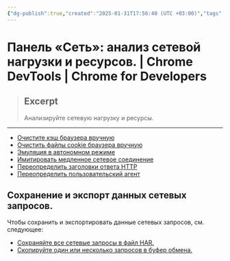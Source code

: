 ```yaml
---
{"dg-publish":true,"created":"2025-01-31T17:56:40 (UTC +03:00)","tags":[],"source":"https://developer.chrome.com/docs/devtools/network/overview?hl=ru","author":"Dale St. Marthe","permalink":"/projects/extentions/dev-tools/network-panel/","dgPassFrontmatter":true}
---
```



# Панель «Сеть»: анализ сетевой нагрузки и ресурсов.  |  Chrome DevTools  |  Chrome for Developers

> ## Excerpt
> Анализируйте сетевую нагрузку и ресурсы.

---

-   [Очистите кэш браузера вручную](https://developer.chrome.com/docs/devtools/network/reference?hl=ru#clear-cache)
-   [Очистить файлы cookie браузера вручную](https://developer.chrome.com/docs/devtools/network/reference?hl=ru#clear-cookies)
-   [Эмуляция в автономном режиме](https://developer.chrome.com/docs/devtools/network/reference?hl=ru#offline)
-   [Имитировать медленное сетевое соединение](https://developer.chrome.com/docs/devtools/network/reference?hl=ru#throttling)
-   [Переопределить заголовки ответа HTTP](https://developer.chrome.com/docs/devtools/network/reference?hl=ru#override-headers)
-   [Переопределить пользовательский агент](https://developer.chrome.com/docs/devtools/network/reference?hl=ru#user-agent)

## Сохранение и экспорт данных сетевых запросов.

Чтобы сохранить и экспортировать данные сетевых запросов, см. следующее:

-   [Сохраняйте все сетевые запросы в файл HAR.](https://developer.chrome.com/docs/devtools/network/reference?hl=ru#save-as-har)
-   [Скопируйте один или несколько запросов в буфер обмена.](https://developer.chrome.com/docs/devtools/network/reference?hl=ru#copy) 